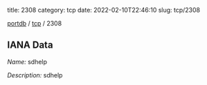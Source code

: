 title: 2308
category: tcp
date: 2022-02-10T22:46:10
slug: tcp/2308

[portdb](/) / [tcp](/category/tcp.html) / 2308


## IANA Data

_Name:_ sdhelp

_Description:_ sdhelp

